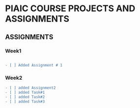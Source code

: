 # PIAIC COURSE PROJECTS AND ASSIGNMENTS
## **ASSIGNMENTS**
### **Week1**
```diff

- [ ] Added Assignment # 1
```
### **Week2**
```diff
- [ ] added Assignment2
- [ ] added Task#1
- [ ] added Task#2
- [ ] added Task#3
```
